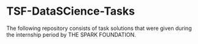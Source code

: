 # TSF-DataSCience-Tasks
The following repository consists of task solutions that were given during the internship period by THE SPARK FOUNDATION.
